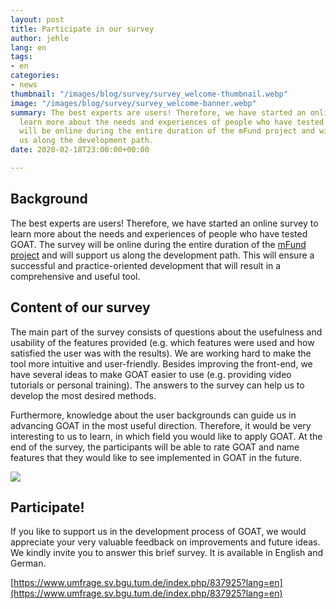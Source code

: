 ```yaml
---
layout: post
title: Participate in our survey
author: jehle
lang: en
tags:
- en
categories:
- news
thumbnail: "/images/blog/survey/survey_welcome-thumbnail.webp"
image: "/images/blog/survey/survey_welcome-banner.webp"
summary: The best experts are users! Therefore, we have started an online survey to
  learn more about the needs and experiences of people who have tested GOAT. The survey
  will be online during the entire duration of the mFund project and will support
  us along the development path.
date: 2020-02-18T23:00:00+00:00

---
```

## Background

The best experts are users! Therefore, we have started an online survey to learn more about the needs and experiences of people who have tested GOAT. The survey will be online during the entire duration of the [mFund project](../../../../2020/01/07/mFund/) and will support us along the development path. This will ensure a successful and practice-oriented development that will result in a comprehensive and useful tool.

## Content of our survey

The main part of the survey consists of questions about the usefulness and usability of the features provided (e.g. which features were used and how satisfied the user was with the results). We are working hard to make the tool more intuitive and user-friendly. Besides improving the front-end, we have several ideas to make GOAT easier to use (e.g. providing video tutorials or personal training). The answers to the survey can help us to develop the most desired methods.

Furthermore, knowledge about the user backgrounds can guide us in advancing GOAT in the most useful direction. Therefore, it would be very interesting to us to learn, in which field you would like to apply GOAT. At the end of the survey, the participants will be able to rate GOAT and name features that they would like to see implemented in GOAT in the future.

![](/images/blog/survey/survey_welcome.png)

## Participate!

If you like to support us in the development process of GOAT, we would appreciate your very valuable feedback on improvements and future ideas. We kindly invite you to answer this brief survey. It is available in English and German.

[https://www.umfrage.sv.bgu.tum.de/index.php/837925?lang=en](https://www.umfrage.sv.bgu.tum.de/index.php/837925?lang=en)